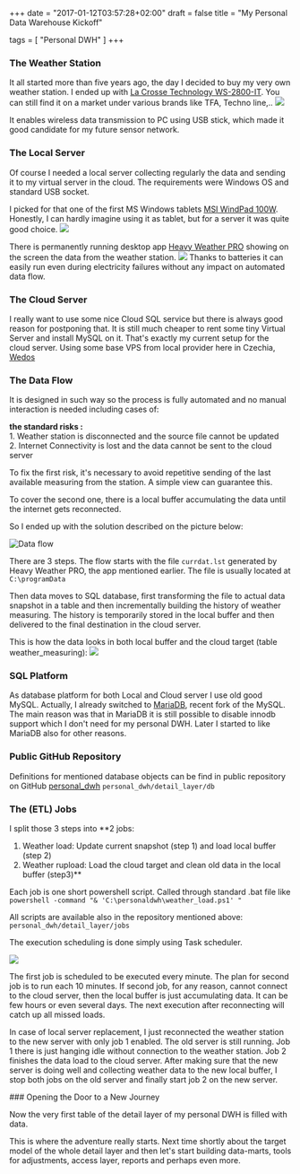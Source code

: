 +++
date = "2017-01-12T03:57:28+02:00"
draft = false
title = "My Personal Data Warehouse Kickoff"

tags = [ "Personal DWH" ]
+++
### The Weather Station
It all started more than five years ago, the day I decided to buy my very own weather station. I ended up with  [La Crosse Technology WS-2800-IT](http://en.lacrossetechnology.fr/P-5-A1-WS2800.html). You can still find it on a market under various brands like TFA, Techno line,.. 
![](/images/2017/01/la-crosse-technology-ws2800-pro.jpg)

It  enables wireless data transmission to PC using USB stick,  which made it good candidate  for my future sensor network.
### The Local Server
Of course I needed a local server collecting regularly the data and sending it to my virtual server in the cloud. The requirements were Windows OS and standard USB socket.

I picked for that one of the first MS Windows tablets [MSI WindPad 100W](http://www.trustedreviews.com/msi-windpad-100w-review). 
Honestly, I can hardly imagine using it as tablet, but for a server it was quite good choice.
![](/images/2017/01/MSI-WindPad-100W-tablet.jpg)

There is permanently running desktop app <a href="http://www.heavyweather.info/new_english_uk/2800software.html">Heavy Weather PRO</a> showing on the screen the data from the weather station. 
![](/images/2017/01/HWP.png)
Thanks to batteries it can easily run even during electricity failures without any impact on automated data flow. 
### The Cloud Server
I really want to use some nice Cloud SQL service but there is always good reason for postponing that. It is still much cheaper to rent some tiny Virtual Server and install MySQL on it. That's exactly my current setup for the cloud server. Using some base VPS from local provider here in Czechia, [Wedos](https://hosting.wedos.com/en/) 
### The Data Flow
It is designed in such way so the process is fully automated and no manual interaction is needed including cases of:
<p class="warning">
<b>the standard risks :</b><br>
1. Weather station is disconnected and the source file cannot be updated<br>
2. Internet Connectivity is lost and the data cannot be sent to the cloud server
</p>

To fix the first risk, it's necessary to avoid repetitive sending of the last available measuring from the station. A simple view can guarantee this. 

To cover the second one, there is a local buffer accumulating the data until the internet gets reconnected.

So I ended up with the solution described on the picture below: 
 

![Data flow](/images/2017/01/WS-2800_DATA_LOAD2-3.png)

There are 3 steps. The flow starts with the file `currdat.lst` generated by Heavy Weather PRO, the app mentioned earlier. The file is usually located at `C:\programData` 

Then data moves to SQL database, first transforming the file to actual data snapshot in a table and then incrementally building the history of weather measuring. The history is temporarily stored in the local buffer and then delivered to the final destination in the cloud server.

This is how the data looks in both local buffer and the cloud target (table weather_measuring):
![](/images/2017/01/table.png)
### SQL Platform
As database platform for both Local and Cloud server I use old good MySQL. Actually, I already switched to [MariaDB](https://mariadb.org/), recent fork of the MySQL. The main reason was that in MariaDB it is still possible to disable  innodb support which I don't need for my personal DWH. Later I started to like MariaDB also for other reasons.

### Public GitHub Repository
Definitions for mentioned database objects can be find in public repository on GitHub [personal_dwh](https://github.com/lubomirkamensky/personal_dwh)
`personal_dwh/detail_layer/db`

### The (ETL) Jobs
I split those 3 steps into **2 jobs:
1. Weather load: Update current snapshot (step 1) and load local buffer (step 2)
2. Weather rupload: Load the cloud target and clean old data in the local buffer (step3)**

Each job is one short powershell script. Called through standard .bat file like
`powershell -command "& 'C:\personaldwh\weather_load.ps1' "` 

All scripts are available also in the repository mentioned above:
`personal_dwh/detail_layer/jobs`

The execution scheduling is done simply using Task scheduler. 

![](/images/2017/01/task.png)

The first job is scheduled to be executed every minute. The plan for second job is to run each 10 minutes. If second job, for any reason, cannot connect to the cloud server, then the local buffer is just accumulating data. It can be few hours or even several days. The next execution after reconnecting will  catch up all missed loads. 

<p class="note">In case of local server replacement, I just reconnected the weather station to the new server with only job 1 enabled. 
The old server is still running. Job 1 there is just hanging idle  without connection to the weather station. Job 2 finishes the data load to the cloud server. 
After making sure that the new server is doing well and collecting weather data to the new local buffer,  I stop both jobs on the old server and finally start job 2 on the new server. </p>
### Opening the Door to a New Journey
<p class="success">Now the very first table of the detail layer of my personal DWH is filled with data.</p> This is where the adventure really starts. Next time shortly about the target model of the whole detail layer and then let's start building data-marts, tools for adjustments, access layer, reports and perhaps even more. 
  
